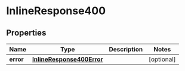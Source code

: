 # InlineResponse400

## Properties
Name | Type | Description | Notes
------------ | ------------- | ------------- | -------------
**error** | [**InlineResponse400Error**](InlineResponse400Error.md) |  |  [optional]

